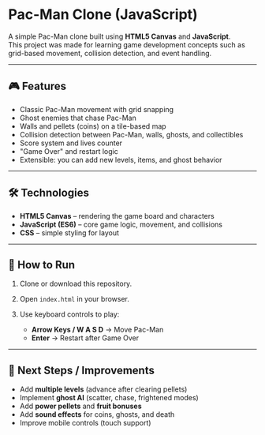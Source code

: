 # Pac-Man Clone (JavaScript)

A simple Pac-Man clone built using **HTML5 Canvas** and **JavaScript**.  
This project was made for learning game development concepts such as grid-based movement, collision detection, and event handling.

---

## 🎮 Features
- Classic Pac-Man movement with grid snapping  
- Ghost enemies that chase Pac-Man  
- Walls and pellets (coins) on a tile-based map  
- Collision detection between Pac-Man, walls, ghosts, and collectibles  
- Score system and lives counter  
- "Game Over" and restart logic  
- Extensible: you can add new levels, items, and ghost behavior

---

## 🛠️ Technologies
- **HTML5 Canvas** – rendering the game board and characters  
- **JavaScript (ES6)** – core game logic, movement, and collisions  
- **CSS** – simple styling for layout  

---

## 🚀 How to Run
1. Clone or download this repository.
2. Open `index.html` in your browser.
3. Use keyboard controls to play:

   - **Arrow Keys / W A S D** → Move Pac-Man  
   - **Enter** → Restart after Game Over  

---

## 🎯 Next Steps / Improvements
- Add **multiple levels** (advance after clearing pellets)  
- Implement **ghost AI** (scatter, chase, frightened modes)  
- Add **power pellets** and **fruit bonuses**  
- Add **sound effects** for coins, ghosts, and death  
- Improve mobile controls (touch support)  
